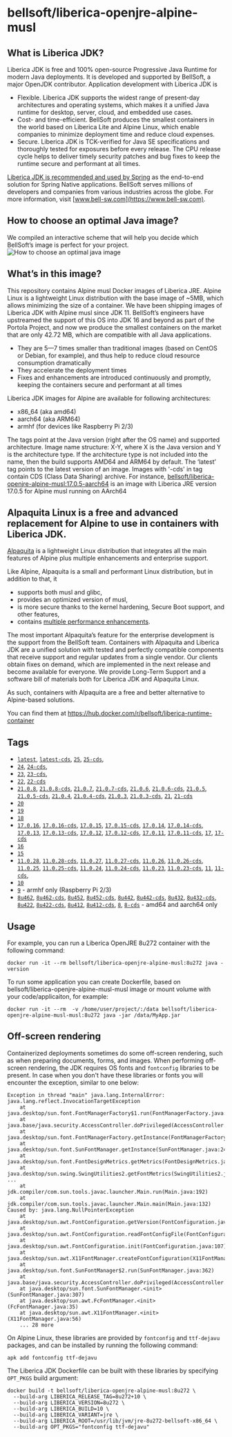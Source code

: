 # bellsoft/liberica-openjre-alpine-musl

## What is Liberica JDK?
Liberica JDK is free and 100% open-source Progressive Java Runtime for modern Java deployments. It is developed and supported by BellSoft, a major OpenJDK contributor. Application development with Liberica JDK is

*  Flexible. Liberica JDK supports the widest range of present-day architectures and operating systems, which makes it a unified Java runtime for desktop, server, cloud, and embedded use cases.
* Cost- and time-efficient. BellSoft produces the smallest containers in the world based on Liberica Lite and Alpine Linux, which enable companies to minimize deployment time and reduce cloud expenses.
* Secure. Liberica JDK is TCK-verified for Java SE specifications and thoroughly tested for exposures before every release. The CPU release cycle helps to deliver timely security patches and bug fixes to keep the runtime secure and performant at all times.

[Liberica JDK is recommended and used by Spring](https://spring.io/quickstart) as the end-to-end solution for Spring Native applications.
BellSoft serves millions of developers and companies from various industries across the globe. For more information, visit [www.bell-sw.com](https://www.bell-sw.com).

## How to choose an optimal Java image?

We compiled an interactive scheme that will help you decide which BellSoft’s image is perfect for your project.
![How to choose an optimal java image](https://download.bell-sw.com/static/images/how-to-choose-optimal-java-image.jpg)

## What’s in this image?
This repository contains Alpine musl Docker images of Liberica JRE. Alpine Linux is a lightweight Linux distribution with the base image of ~5MB, which allows minimizing the size of a container.
We have been shipping images of Liberica JDK with Alpine musl since JDK 11. BellSoft’s engineers have upstreamed the support of this OS into JDK 16 and beyond as part of the Portola Project, and now we produce the smallest containers on the market that are only 42.72 MB, which are compatible with all Java applications.

* They are 5—7 times smaller than traditional images (based on CentOS or Debian, for example), and thus help to reduce cloud resource consumption dramatically
* They accelerate the deployment times
* Fixes and enhancements are introduced continuously and promptly, keeping the containers secure and performant at all times

Liberica JDK images for Alpine are available for following architectures:

* x86_64 (aka amd64)
* aarch64 (aka ARM64)
* armhf (for devices like Raspberry Pi 2/3)

The tags point at the Java version (right after the OS name) and supported architecture.
Image name structure:
X-Y, where X is the Java version and Y is the architecture type. If the architecture type is not included into the name, then the build supports AMD64 and ARM64 by default.
The ‘latest’ tag points to the latest version of an image. Images with '-cds' in tag contain CDS (Class Data Sharing) archive.
For instance, [bellsoft/liberica-openjre-alpine-musl:17.0.5-aarch64](https://hub.docker.com/layers/bellsoft/liberica-openjre-alpine-musl/17.0.5-aarch64/images/sha256-ed4df8d9426c38a2fae566623663ec5fe7b182a52e538954e062ed64f49c8725?context=explore) is an image with Liberica JRE version 17.0.5 for Alpine musl running on AArch64

## Alpaquita Linux is a free and advanced replacement for Alpine to use in containers with Liberica JDK.

[Alpaquita](https://bell-sw.com/alpaquita-linux/) is a lightweight Linux distribution that integrates all the main features of Alpine plus multiple enhancements and enterprise support.

Like Alpine, Alpaquita is a small and performant Linux distribution, but in addition to that, it
 - supports both musl and glibc,
 - provides an optimized version of musl,
 - is more secure thanks to the kernel hardening, Secure Boot support, and other features,
 - contains [multiple performance enhancements](https://bell-sw.com/blog/alpaquita-linux-features-explained/).

The most important Alpaquita’s feature for the enterprise development is the support from the BellSoft team. Containers with Alpaquita and Liberica JDK are a unified solution with tested and perfectly compatible components that receive support and regular updates from a single vendor. Our clients obtain fixes on demand, which are implemented in the next release and become available for everyone. We provide Long-Term Support and a software bill of materials both for Liberica JDK and Alpaquita Linux.

As such, containers with Alpaquita are a free and better alternative to Alpine-based solutions.

You can find them at https://hub.docker.com/r/bellsoft/liberica-runtime-container

## Tags
* [`latest`](https://github.com/bell-sw/Liberica/blob/master/docker/repos/liberica-openjre-alpine-musl/25/Dockerfile),
[`latest-cds`](https://github.com/bell-sw/Liberica/blob/master/docker/repos/liberica-openjre-alpine-musl/25/Dockerfile),
[`25`](https://github.com/bell-sw/Liberica/blob/master/docker/repos/liberica-openjre-alpine-musl/25/Dockerfile),
[`25-cds`](https://github.com/bell-sw/Liberica/blob/master/docker/repos/liberica-openjre-alpine-musl/25/Dockerfile),
* [`24`](https://github.com/bell-sw/Liberica/blob/master/docker/repos/liberica-openjre-alpine-musl/24/Dockerfile),
[`24-cds`](https://github.com/bell-sw/Liberica/blob/master/docker/repos/liberica-openjre-alpine-musl/24/Dockerfile),
* [`23`](https://github.com/bell-sw/Liberica/blob/master/docker/repos/liberica-openjre-alpine-musl/23/Dockerfile),
[`23-cds`](https://github.com/bell-sw/Liberica/blob/master/docker/repos/liberica-openjre-alpine-musl/23/Dockerfile),
* [`22`](https://github.com/bell-sw/Liberica/blob/master/docker/repos/liberica-openjre-alpine-musl/22/Dockerfile),
[`22-cds`](https://github.com/bell-sw/Liberica/blob/master/docker/repos/liberica-openjre-alpine-musl/22/Dockerfile)
* [`21.0.8`](https://github.com/bell-sw/Liberica/blob/master/docker/repos/liberica-openjre-alpine-musl/21/Dockerfile),
[`21.0.8-cds`](https://github.com/bell-sw/Liberica/blob/master/docker/repos/liberica-openjre-alpine-musl/21/Dockerfile),
[`21.0.7`](https://github.com/bell-sw/Liberica/blob/master/docker/repos/liberica-openjre-alpine-musl/21/Dockerfile),
[`21.0.7-cds`](https://github.com/bell-sw/Liberica/blob/master/docker/repos/liberica-openjre-alpine-musl/21/Dockerfile),
[`21.0.6`](https://github.com/bell-sw/Liberica/blob/master/docker/repos/liberica-openjre-alpine-musl/21/Dockerfile),
[`21.0.6-cds`](https://github.com/bell-sw/Liberica/blob/master/docker/repos/liberica-openjre-alpine-musl/21/Dockerfile),
[`21.0.5`](https://github.com/bell-sw/Liberica/blob/master/docker/repos/liberica-openjre-alpine-musl/21/Dockerfile),
[`21.0.5-cds`](https://github.com/bell-sw/Liberica/blob/master/docker/repos/liberica-openjre-alpine-musl/21/Dockerfile),
[`21.0.4`](https://github.com/bell-sw/Liberica/blob/master/docker/repos/liberica-openjre-alpine-musl/21/Dockerfile),
[`21.0.4-cds`](https://github.com/bell-sw/Liberica/blob/master/docker/repos/liberica-openjre-alpine-musl/21/Dockerfile),
[`21.0.3`](https://github.com/bell-sw/Liberica/blob/master/docker/repos/liberica-openjre-alpine-musl/21/Dockerfile),
[`21.0.3-cds`](https://github.com/bell-sw/Liberica/blob/master/docker/repos/liberica-openjre-alpine-musl/21/Dockerfile),
[`21`](https://github.com/bell-sw/Liberica/blob/master/docker/repos/liberica-openjre-alpine-musl/21/Dockerfile),
[`21-cds`](https://github.com/bell-sw/Liberica/blob/master/docker/repos/liberica-openjre-alpine-musl/21/Dockerfile)
* [`20`](https://github.com/bell-sw/Liberica/blob/master/docker/repos/liberica-openjre-alpine-musl/old/20/Dockerfile)
* [`19`](https://github.com/bell-sw/Liberica/blob/master/docker/repos/liberica-openjre-alpine-musl/old/19/Dockerfile)
* [`18`](https://github.com/bell-sw/Liberica/blob/master/docker/repos/liberica-openjre-alpine-musl/old/18/Dockerfile)
* [`17.0.16`](https://github.com/bell-sw/Liberica/blob/master/docker/repos/liberica-openjre-alpine-musl/17/Dockerfile),
[`17.0.16-cds`](https://github.com/bell-sw/Liberica/blob/master/docker/repos/liberica-openjre-alpine-musl/17/Dockerfile),
[`17.0.15`](https://github.com/bell-sw/Liberica/blob/master/docker/repos/liberica-openjre-alpine-musl/17/Dockerfile),
[`17.0.15-cds`](https://github.com/bell-sw/Liberica/blob/master/docker/repos/liberica-openjre-alpine-musl/17/Dockerfile),
[`17.0.14`](https://github.com/bell-sw/Liberica/blob/master/docker/repos/liberica-openjre-alpine-musl/17/Dockerfile),
[`17.0.14-cds`](https://github.com/bell-sw/Liberica/blob/master/docker/repos/liberica-openjre-alpine-musl/17/Dockerfile),
[`17.0.13`](https://github.com/bell-sw/Liberica/blob/master/docker/repos/liberica-openjre-alpine-musl/17/Dockerfile),
[`17.0.13-cds`](https://github.com/bell-sw/Liberica/blob/master/docker/repos/liberica-openjre-alpine-musl/17/Dockerfile),
[`17.0.12`](https://github.com/bell-sw/Liberica/blob/master/docker/repos/liberica-openjre-alpine-musl/17/Dockerfile),
[`17.0.12-cds`](https://github.com/bell-sw/Liberica/blob/master/docker/repos/liberica-openjre-alpine-musl/17/Dockerfile),
[`17.0.11`](https://github.com/bell-sw/Liberica/blob/master/docker/repos/liberica-openjre-alpine-musl/17/Dockerfile),
[`17.0.11-cds`](https://github.com/bell-sw/Liberica/blob/master/docker/repos/liberica-openjre-alpine-musl/17/Dockerfile),
[`17`](https://github.com/bell-sw/Liberica/blob/master/docker/repos/liberica-openjre-alpine-musl/17/Dockerfile),
[`17-cds`](https://github.com/bell-sw/Liberica/blob/master/docker/repos/liberica-openjre-alpine-musl/17/Dockerfile)
* [`16`](https://github.com/bell-sw/Liberica/blob/master/docker/repos/liberica-openjre-alpine-musl/old/16/Dockerfile)
* [`15`](https://github.com/bell-sw/Liberica/blob/master/docker/repos/liberica-openjre-alpine-musl/old/15/Dockerfile)
* [`11.0.28`](https://github.com/bell-sw/Liberica/blob/master/docker/repos/liberica-openjre-alpine-musl/11/Dockerfile),
[`11.0.28-cds`](https://github.com/bell-sw/Liberica/blob/master/docker/repos/liberica-openjre-alpine-musl/11/Dockerfile),
[`11.0.27`](https://github.com/bell-sw/Liberica/blob/master/docker/repos/liberica-openjre-alpine-musl/11/Dockerfile),
[`11.0.27-cds`](https://github.com/bell-sw/Liberica/blob/master/docker/repos/liberica-openjre-alpine-musl/11/Dockerfile),
[`11.0.26`](https://github.com/bell-sw/Liberica/blob/master/docker/repos/liberica-openjre-alpine-musl/11/Dockerfile),
[`11.0.26-cds`](https://github.com/bell-sw/Liberica/blob/master/docker/repos/liberica-openjre-alpine-musl/11/Dockerfile),
[`11.0.25`](https://github.com/bell-sw/Liberica/blob/master/docker/repos/liberica-openjre-alpine-musl/11/Dockerfile),
[`11.0.25-cds`](https://github.com/bell-sw/Liberica/blob/master/docker/repos/liberica-openjre-alpine-musl/11/Dockerfile),
[`11.0.24`](https://github.com/bell-sw/Liberica/blob/master/docker/repos/liberica-openjre-alpine-musl/11/Dockerfile),
[`11.0.24-cds`](https://github.com/bell-sw/Liberica/blob/master/docker/repos/liberica-openjre-alpine-musl/11/Dockerfile),
[`11.0.23`](https://github.com/bell-sw/Liberica/blob/master/docker/repos/liberica-openjre-alpine-musl/11/Dockerfile),
[`11.0.23-cds`](https://github.com/bell-sw/Liberica/blob/master/docker/repos/liberica-openjre-alpine-musl/11/Dockerfile),
[`11`](https://github.com/bell-sw/Liberica/blob/master/docker/repos/liberica-openjre-alpine-musl/11/Dockerfile),
[`11-cds`](https://github.com/bell-sw/Liberica/blob/master/docker/repos/liberica-openjre-alpine-musl/11/Dockerfile),
* [`10`](https://github.com/bell-sw/Liberica/blob/master/docker/repos/liberica-openjre-alpine-musl/old/10.0.2/Dockerfile)
* [`9`](https://github.com/bell-sw/Liberica/blob/master/docker/repos/liberica-openjre-alpine-musl/old/9.0.4/Dockerfile) - armhf only (Raspberry Pi 2/3)
* [`8u462`](https://github.com/bell-sw/Liberica/blob/master/docker/repos/liberica-openjre-alpine-musl/8/Dockerfile),
[`8u462-cds`](https://github.com/bell-sw/Liberica/blob/master/docker/repos/liberica-openjre-alpine-musl/8/Dockerfile),
[`8u452`](https://github.com/bell-sw/Liberica/blob/master/docker/repos/liberica-openjre-alpine-musl/8/Dockerfile),
[`8u452-cds`](https://github.com/bell-sw/Liberica/blob/master/docker/repos/liberica-openjre-alpine-musl/8/Dockerfile),
[`8u442`](https://github.com/bell-sw/Liberica/blob/master/docker/repos/liberica-openjre-alpine-musl/8/Dockerfile),
[`8u442-cds`](https://github.com/bell-sw/Liberica/blob/master/docker/repos/liberica-openjre-alpine-musl/8/Dockerfile),
[`8u432`](https://github.com/bell-sw/Liberica/blob/master/docker/repos/liberica-openjre-alpine-musl/8/Dockerfile),
[`8u432-cds`](https://github.com/bell-sw/Liberica/blob/master/docker/repos/liberica-openjre-alpine-musl/8/Dockerfile),
[`8u422`](https://github.com/bell-sw/Liberica/blob/master/docker/repos/liberica-openjre-alpine-musl/8/Dockerfile),
[`8u422-cds`](https://github.com/bell-sw/Liberica/blob/master/docker/repos/liberica-openjre-alpine-musl/8/Dockerfile),
[`8u412`](https://github.com/bell-sw/Liberica/blob/master/docker/repos/liberica-openjre-alpine-musl/8/Dockerfile),
[`8u412-cds`](https://github.com/bell-sw/Liberica/blob/master/docker/repos/liberica-openjre-alpine-musl/8/Dockerfile),
[`8`](https://github.com/bell-sw/Liberica/blob/master/docker/repos/liberica-openjre-alpine-musl/8/Dockerfile),
[`8-cds`](https://github.com/bell-sw/Liberica/blob/master/docker/repos/liberica-openjre-alpine-musl/8/Dockerfile) - amd64 and aarch64 only

## Usage

For example, you can run a Liberica OpenJRE 8u272 container with the following command:

 `docker run -it --rm bellsoft/liberica-openjre-alpine-musl:8u272 java -version`

To run some application you can create Dockerfile, based on bellsoft/liberica-openjre-alpine-musl-musl image or mount volume with your code/applicaiton, for example:

 `docker run -it --rm  -v /home/user/project/:/data bellsoft/liberica-openjre-alpine-musl-musl:8u272 java -jar /data/MyApp.jar`

## Off-screen rendering

Containerized deployments sometimes do some off-screen rendering, such as when preparing documents, forms, and images. When performing off-screen rendering, the JDK requires OS fonts and `fontconfig` libraries to be present.
In case when you don't have these libraries or fonts you will encounter the exception, similar to one below:

```shell
Exception in thread "main" java.lang.InternalError: java.lang.reflect.InvocationTargetException
	at java.desktop/sun.font.FontManagerFactory$1.run(FontManagerFactory.java:86)
	at java.base/java.security.AccessController.doPrivileged(AccessController.java:312)
	at java.desktop/sun.font.FontManagerFactory.getInstance(FontManagerFactory.java:74)
	at java.desktop/sun.font.SunFontManager.getInstance(SunFontManager.java:247)
	at java.desktop/sun.font.FontDesignMetrics.getMetrics(FontDesignMetrics.java:261)
	at java.desktop/sun.swing.SwingUtilities2.getFontMetrics(SwingUtilities2.java:1243)
...
	at jdk.compiler/com.sun.tools.javac.launcher.Main.run(Main.java:192)
	at jdk.compiler/com.sun.tools.javac.launcher.Main.main(Main.java:132)
Caused by: java.lang.NullPointerException
	at java.desktop/sun.awt.FontConfiguration.getVersion(FontConfiguration.java:1262)
	at java.desktop/sun.awt.FontConfiguration.readFontConfigFile(FontConfiguration.java:225)
	at java.desktop/sun.awt.FontConfiguration.init(FontConfiguration.java:107)
	at java.desktop/sun.awt.X11FontManager.createFontConfiguration(X11FontManager.java:719)
	at java.desktop/sun.font.SunFontManager$2.run(SunFontManager.java:362)
	at java.base/java.security.AccessController.doPrivileged(AccessController.java:312)
	at java.desktop/sun.font.SunFontManager.<init>(SunFontManager.java:307)
	at java.desktop/sun.awt.FcFontManager.<init>(FcFontManager.java:35)
	at java.desktop/sun.awt.X11FontManager.<init>(X11FontManager.java:56)
	... 28 more
```

On Alpine Linux, these libraries are provided by `fontconfig` and `ttf-dejavu` packages, and can be installed by running the following command:

```apk add fontconfig ttf-dejavu```

The Liberica JDK Dockerfile can be built with these libraries by specifying `OPT_PKGS` build argument:

```shell
docker build -t bellsoft/liberica-openjre-alpine-musl:8u272 \
  --build-arg LIBERICA_RELEASE_TAG=8u272+10 \
  --build-arg LIBERICA_VERSION=8u272 \
  --build-arg LIBERICA_BUILD=10 \
  --build-arg LIBERICA_VARIANT=jre \
  --build-arg LIBERICA_ROOT=/usr/lib/jvm/jre-8u272-bellsoft-x86_64 \
  --build-arg OPT_PKGS="fontconfig ttf-dejavu"
```

